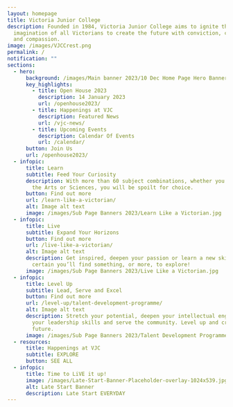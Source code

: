 ```yaml
---
layout: homepage
title: Victoria Junior College
description: Founded in 1984, Victoria Junior College aims to ignite the
  imagination of all Victorians to create the future with conviction, courage
  and compassion.
image: /images/VJCCrest.png
permalink: /
notification: ""
sections:
  - hero:
      background: /images/Main banner 2023/10 Dec Home Page Hero Banner.png
      key_highlights:
        - title: Open House 2023
          description: 14 January 2023
          url: /openhouse2023/
        - title: Happenings at VJC
          description: Featured News
          url: /vjc-news/
        - title: Upcoming Events
          description: Calendar Of Events
          url: /calendar/
      button: Join Us
      url: /openhouse2023/
  - infopic:
      title: Learn
      subtitle: Feed Your Curiosity
      description: With more than 60 subject combinations, whether you are inclined to
        the Arts or Sciences, you will be spoilt for choice.
      button: Find out more
      url: /learn-like-a-victorian/
      alt: Image alt text
      image: /images/Sub Page Banners 2023/Learn Like a Victorian.jpg
  - infopic:
      title: Live
      subtitle: Expand Your Horizons
      button: Find out more
      url: /live-like-a-victorian/
      alt: Image alt text
      description: Get inspired, deepen your passion or learn a new skill. We’re
        certain you’ll find something, or more, to explore!
      image: /images/Sub Page Banners 2023/Live Like a Victorian.jpg
  - infopic:
      title: Level Up
      subtitle: Lead, Serve and Excel
      button: Find out more
      url: /level-up/talent-development-programme/
      alt: Image alt text
      description: Stretch your potential, deepen your intellectual engagement, hone
        your leadership skills and serve the community. Level up and create the
        future.
      image: /images/Sub Page Banners 2023/Talent Development Programme.jpg
  - resources:
      title: Happenings at VJC
      subtitle: EXPLORE
      button: SEE ALL
  - infopic:
      title: Time to LiVE it up!
      image: /images/Late-Start-Banner-Placeholder-overlay-1024x539.jpg
      alt: Late Start Banner
      description: Late Start EVERYDAY
---
```

